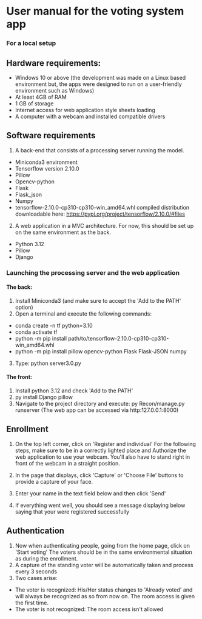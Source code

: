 # User manual for the voting system app
### For a local setup


## Hardware requirements:
* Windows 10 or above (the development was made on a Linux based environment but, the apps were designed to run on a user-friendly environment such as Windows)
* At least 4GB of RAM
* 1 GB of storage
* Internet access for web application style sheets loading
* A computer with a webcam and installed compatible drivers

## Software requirements
1. A back-end that consists of a processing server running the model.
* Miniconda3 environment 
* Tensorflow version 2.10.0 
* Pillow 
* Opencv-python 
* Flask 
* Flask_json 
* Numpy
* tensorflow-2.10.0-cp310-cp310-win_amd64.whl compiled distribution downloadable here: https://pypi.org/project/tensorflow/2.10.0/#files

2. A web application in a MVC architecture. For now, this should be set up on the same environment as the back. 
* Python 3.12
* Pillow 
* Django

### Launching the processing server and the web application

#### The back: 
1. Install Miniconda3 (and make sure to accept the 'Add to the PATH' option)
2. Open a terminal and execute the following commands:

* conda create -n tf python=3.10
* conda activate tf
* python -m pip install path/to/tensorflow-2.10.0-cp310-cp310-win_amd64.whl
* python -m pip install pillow opencv-python Flask Flask-JSON numpy

3. Type: python server3.0.py

#### The front: 
1. Install python 3.12 and check 'Add to the PATH' 
2. py install Django pillow
3. Navigate to the project directory and execute: py Recon/manage.py runserver
(The web app can be accessed via http:127.0.0.1:8000)


## Enrollment
1. On the top left corner, click on  'Register and individual'
For the following steps, make sure to be in a correctly lighted place and Authorize the web application to use your webcam.
You'll also have to stand right in front of the webcam in a straight position.

2. In the page that displays, click 'Capture' or 'Choose File' buttons to provide a capture of your face.
3. Enter your name in the text field below and then click 'Send'
4. If everything went well, you should see a message displaying below saying that your were registered successfully


## Authentication
1. Now when authenticating people, going from the home page, click on 'Start voting'
The voters should be in the same environmental situation as during the enrollment.
2.  A capture of the standing voter will be automatically taken and process every 3 seconds
3. Two cases arise:
* The voter is recognized: His/Her status changes to 'Already voted' and will always be recognized as so from now on. The room access is given the first time.
* The voter is not recognized: The room access isn't allowed





